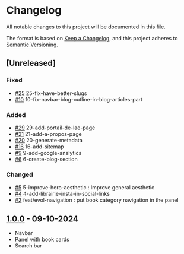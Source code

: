 # Changelog

All notable changes to this project will be documented in this file.

The format is based on [Keep a Changelog](https://keepachangelog.com/en/1.1.0/),
and this project adheres to [Semantic Versioning](https://semver.org/spec/v2.0.0.html).

## [Unreleased]

### Fixed

- [#25] 25-fix-have-better-slugs
- [#10] 10-fix-navbar-blog-outline-in-blog-articles-part

### Added 

- [#29] 29-add-portail-de-lae-page
- [#21] 21-add-a-propos-page
- [#20] 20-generate-metadata
- [#16] 16-add-sitemap
- [#9] 9-add-google-analytics
- [#6] 6-create-blog-section 

### Changed 

- [#5] 5-improve-hero-aesthetic : Improve general aesthetic
- [#4] 4-add-librairie-insta-in-social-links 
- [#2] feat/evol-navigation : put book category navigation in the panel

## [1.0.0] - 09-10-2024

- Navbar
- Panel with book cards
- Search bar


<!-- ISSUES -->
[#2]: https://github.com/willfynch/lalibrairiedesautoedites/issues/2
[#4]: https://github.com/willfynch/lalibrairiedesautoedites/issues/4
[#5]: https://github.com/willfynch/lalibrairiedesautoedites/issues/5
[#6]: https://github.com/willfynch/lalibrairiedesautoedites/issues/6
[#9]: https://github.com/willfynch/lalibrairiedesautoedites/issues/9
[#10]: https://github.com/willfynch/lalibrairiedesautoedites/issues/10
[#16]: https://github.com/willfynch/lalibrairiedesautoedites/issues/16
[#20]: https://github.com/willfynch/lalibrairiedesautoedites/issues/20
[#21]: https://github.com/willfynch/lalibrairiedesautoedites/issues/21
[#25]: https://github.com/willfynch/lalibrairiedesautoedites/issues/25
[#29]: https://github.com/willfynch/lalibrairiedesautoedites/issues/29

<!-- TAGS -->
[1.0.0]: https://github.com/willfynch/lalibrairiedesautoedites/releases/tag/v1.0.0